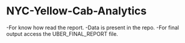 # NYC-Yellow-Cab-Analytics
-For know how read the report. 
-Data is present in the repo.
-For final output access the UBER_FINAL_REPORT file.

